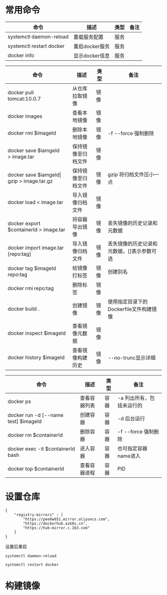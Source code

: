 # 常用命令

| 命令                     | 描述           | 类型 | 备注 |
| ------------------------ | -------------- | ---- | ---- |
| systemctl daemon-reload  | 重载服务配置   | 服务 |      |
| systemctl restart docker | 重启docker服务 | 服务 |      |
| docker info              | 显示docker信息 | 服务 |      |

| 命令                                           | 描述               | 类型 | 备注                                       |
| ---------------------------------------------- | ------------------ | ---- | ------------------------------------------ |
| docker pull tomcat:10.0.7                      | 从仓库拉取镜像     | 镜像 |                                            |
| docker images                                  | 查看本地镜像       | 镜像 |                                            |
| docker rmi $imageId                            | 删除本地镜像       | 镜像 | -f --force 强制删除                        |
| docker save $iamgeId > image.tar              | 保持镜像至归档文件 | 镜像 |                                            |
| docker save $iamgeId&#124; gzip > image.tar.gz | 保持镜像至归档文件 | 镜像 | gzip 将归档文件压小一点                    |
| docker load < image.tar                        | 导入镜像归档文件   | 镜像 |                                            |
| docker export $containerId > image.tar        | 将容器导出镜像     | 镜像 | 丢失镜像的历史记录和元数据                 |
| docker import image.tar [repo:tag]            | 导入镜像归档文件   | 镜像 | 丢失镜像的历史记录和元数据，[]表示参数可选 |
| docker tag $imageId repo:tag                   | 给镜像打标签       | 镜像 | 创建别名                                   |
| docker rmi repo:tag                            | 删除标签           | 镜像 |                                            |
| docker build .                                 | 创建镜像           | 镜像 | 使用指定目录下的Dockerfile文件构建镜像     |
| docker inspect $imageId                        | 查看镜像元数据     | 镜像 |                                            |
| docker history $imageId                        | 查看镜像构建历史   | 镜像 | --no-trunc显示详细                         |

| 命令                                   | 描述         | 类型 | 备注                      |
| -------------------------------------- | ------------ | ---- | ------------------------- |
| docker ps                              | 查看容器列表 | 容器 | -a 列出所有，包括未运行的 |
| docker run -d [--name test] $imageId | 创建容器     | 容器 | -d 后台运行               |
| docker rm $containerId                 | 删除容器     | 容器 | -f --force 强制删除       |
| docker exec -it $containerId bash      | 进入容器     | 容器 | 也可指定容器name进入      |
| docker top $containerId                | 查看容器进程 | 容器 | PID                       |

# 设置仓库

```
{
    "registry-mirrors" : [
        "https://pee6w651.mirror.aliyuncs.com",
        "https://dockerhub.azk8s.cn",
        "https://hub-mirror.c.163.com"
    ]
}
```

设置后重启

`systemctl daemon-reload`

`systemctl restart docker`

# 构建镜像
